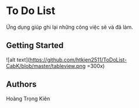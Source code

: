 
# To Do List

Ứng dụng giúp ghi lại những công việc sẽ và đã làm.

## Getting Started

![alt text](https://github.com/htkien2511/ToDoList-CabK/blob/master/tableview.png =300x)


## Authors

Hoàng Trọng Kiên

